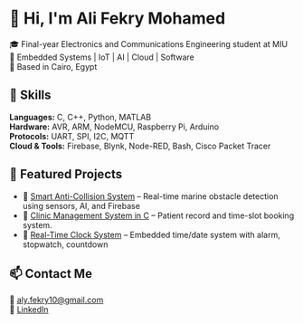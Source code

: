 # 👋 Hi, I'm Ali Fekry Mohamed

🎓 Final-year Electronics and Communications Engineering student at MIU  
🔧 Embedded Systems | IoT | AI | Cloud | Software  
📍 Based in Cairo, Egypt

## 🔧 Skills
**Languages:** C, C++, Python, MATLAB  
**Hardware:** AVR, ARM, NodeMCU, Raspberry Pi, Arduino  
**Protocols:** UART, SPI, I2C, MQTT  
**Cloud & Tools:** Firebase, Blynk, Node-RED, Bash, Cisco Packet Tracer

## 📂 Featured Projects
- 🔹 [Smart Anti-Collision System](#) – Real-time marine obstacle detection using sensors, AI, and Firebase  
- 🔹 [Clinic Management System in C](#) – Patient record and time-slot booking system.  
- 🔹 [Real-Time Clock System](#) – Embedded time/date system with alarm, stopwatch, countdown

## 📫 Contact Me
📧 aly.fekry10@gmail.com  
🔗 [LinkedIn](https://www.linkedin.com/in/ali-fekry)  
